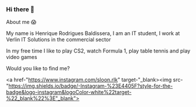 ### Hi there 👋

About me :scream:

My name is Henrique Rodrigues Baldissera, I am an IT student, I work at Verlin IT Solutions in the commercial sector

In my free time I like to play CS2, watch Formula 1, play table tennis and play video games

Would you like to find me?


<a href-"https://www.instagram.com/sloon.rlk" target-"_blank><img src-"https://img.shields.io/badge/-Instagram-%23E4405F?style-for-the-badge&logo-instagram&logoColor-white%22target-%22_blank%22%3E"_blank"></a>



